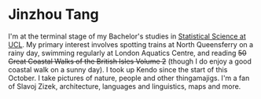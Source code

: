 # Jinzhou Tang

I'm at the terminal stage of my Bachelor's studies in [Statistical Science at UCL](https://www.ucl.ac.uk/statistics/). My primary interest involves spotting trains at North Queensferry on a rainy day, swimming regularly at London Aquatics Centre, and reading ~~50 Great Coastal Walks of the British Isles Volume 2~~ (though I do enjoy a good coastal walk on a sunny day). I took up Kendo since the start of this October. I take pictures of nature, people and other thingamajigs. I'm a fan of Slavoj Zizek, architecture, languages and linguistics, maps and more.
